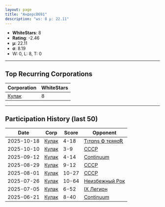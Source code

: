 ```yaml
---
layout: page
title: "Андерс8691"
description: "ws: 8 μ: 22.11"
---
```

- **WhiteStars**: 8
- **Rating**: -2.46
- **μ**: 22.11  
- **σ**: 8.19
- W: 0, L: 8, T: 0

---

## Top Recurring Corporations

| Corporation | WhiteStars |
| --- | --- |
| [Кулак](https://ws.tsl.rocks/corp/8690c5dbe16d9d069bed96f14a2f11a942c4259147f0623fa224dc50f4009b36/) | 8 |

---

## Participation History (last 50)

| Date | Corp | Score | Opponent |
| --- | --- | --- | --- |
| 2025-10-18 | [Кулак](https://ws.tsl.rocks/corp/8690c5dbe16d9d069bed96f14a2f11a942c4259147f0623fa224dc50f4009b36/) | 4-18 | [Ƭιтαηѕ Ф тєʀʀσƦ](https://ws.tsl.rocks/corp/61696db57416971a365d3034c85eb5815c9ff04c0fbe5fa4be99689883df54af/) |
| 2025-10-10 | [Кулак](https://ws.tsl.rocks/corp/8690c5dbe16d9d069bed96f14a2f11a942c4259147f0623fa224dc50f4009b36/) | 3-9 | [СССР](https://ws.tsl.rocks/corp/9291f24e53a2d2d23f3f2fa934a9db2247ebfc94e3a48666dbdf0e2d160c4cfd/) |
| 2025-09-12 | [Кулак](https://ws.tsl.rocks/corp/8690c5dbe16d9d069bed96f14a2f11a942c4259147f0623fa224dc50f4009b36/) | 4-14 | [Continuum](https://ws.tsl.rocks/corp/ea5fb17c8fcf67a15bd5a194549206adba2279a79973a34bcfd0abb1e3cf9107/) |
| 2025-08-29 | [Кулак](https://ws.tsl.rocks/corp/8690c5dbe16d9d069bed96f14a2f11a942c4259147f0623fa224dc50f4009b36/) | 9-12 | [СССР](https://ws.tsl.rocks/corp/9291f24e53a2d2d23f3f2fa934a9db2247ebfc94e3a48666dbdf0e2d160c4cfd/) |
| 2025-08-01 | [Кулак](https://ws.tsl.rocks/corp/8690c5dbe16d9d069bed96f14a2f11a942c4259147f0623fa224dc50f4009b36/) | 10-27 | [СССР](https://ws.tsl.rocks/corp/9291f24e53a2d2d23f3f2fa934a9db2247ebfc94e3a48666dbdf0e2d160c4cfd/) |
| 2025-07-26 | [Кулак](https://ws.tsl.rocks/corp/8690c5dbe16d9d069bed96f14a2f11a942c4259147f0623fa224dc50f4009b36/) | 10-64 | [Неизбежный Рок](https://ws.tsl.rocks/corp/a075d54242806374b2fc020c48e0e4ab4077ac72faeeae7568400e0e48790289/) |
| 2025-07-05 | [Кулак](https://ws.tsl.rocks/corp/8690c5dbe16d9d069bed96f14a2f11a942c4259147f0623fa224dc50f4009b36/) | 6-52 | [IX Легион](https://ws.tsl.rocks/corp/1621eab3bcc1ebffe496faadcde81cd31c503b2ac667ef88fbf2d64ea1f9908b/) |
| 2025-06-21 | [Кулак](https://ws.tsl.rocks/corp/8690c5dbe16d9d069bed96f14a2f11a942c4259147f0623fa224dc50f4009b36/) | 8-40 | [Continuum](https://ws.tsl.rocks/corp/ea5fb17c8fcf67a15bd5a194549206adba2279a79973a34bcfd0abb1e3cf9107/) |